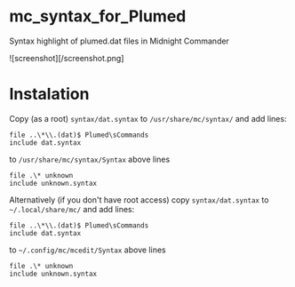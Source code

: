 # mc_syntax_for_Plumed
Syntax highlight of plumed.dat files in Midnight Commander

![screenshot][/screenshot.png]

# Instalation
Copy (as a root) `syntax/dat.syntax` to `/usr/share/mc/syntax/` and add lines:
```
file ..\*\\.(dat)$ Plumed\sCommands
include dat.syntax
```
to `/usr/share/mc/syntax/Syntax` above lines
```
file .\* unknown
include unknown.syntax
```

Alternatively (if you don't have root access) copy `syntax/dat.syntax` to `~/.local/share/mc/` and add lines:
```
file ..\*\\.(dat)$ Plumed\sCommands
include dat.syntax
```
to `~/.config/mc/mcedit/Syntax` above lines
```
file .\* unknown
include unknown.syntax
```


